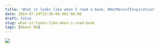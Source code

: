 ```yaml
---
title: 'What it looks like when I read a book. #HotMessofInspiration'
date: 2014-07-24T15:36:00.001-06:00
draft: false
slug: what-it-looks-like-when-i-read-book
tags: [About Me]
---
```


![](/images/blog/legacy/IMG_2367.JPG)